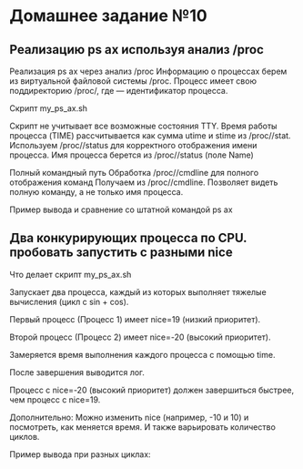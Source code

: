# Домашнее задание №10
## Реализацию ps ax используя анализ /proc
Реализация ps ax через анализ /proc
Информацию о процессах берем из виртуальной файловой системы /proc. 
Процесс имеет свою поддиректорию /proc/<PID>, где <PID> — идентификатор процесса.

Скрипт my_ps_ax.sh

Скрипт не учитывает все возможные состояния TTY.
Время работы процесса (TIME) рассчитывается как сумма utime и stime из /proc/<PID>/stat.
Используем /proc/<PID>/status для корректного отображения имени процесса.
Имя процесса берется из /proc/<PID>/status (поле Name)

Полный командный путь
Обработка /proc/<PID>/cmdline для полного отображения команд 
Получаем из /proc/<PID>/cmdline.
Позволяет видеть полную команду, а не только имя процесса.


Пример вывода и сравнение со штатной командой 
ps ax



## Два конкурирующих процесса по CPU. пробовать запустить с разными nice

Что делает скрипт my_ps_ax.sh

Запускает два процесса, каждый из которых выполняет тяжелые вычисления (цикл с sin + cos).

Первый процесс (Процесс 1) имеет nice=19 (низкий приоритет).

Второй процесс (Процесс 2) имеет nice=-20 (высокий приоритет).

Замеряется время выполнения каждого процесса с помощью time.

После завершения выводится лог.

Процесс с nice=-20 (высокий приоритет) должен завершиться быстрее, чем процесс с nice=19.

Дополнительно:
Можно изменить nice (например, -10 и 10) и посмотреть, как меняется время.
И также варьировать количество циклов.

Пример вывода при разных циклах:
